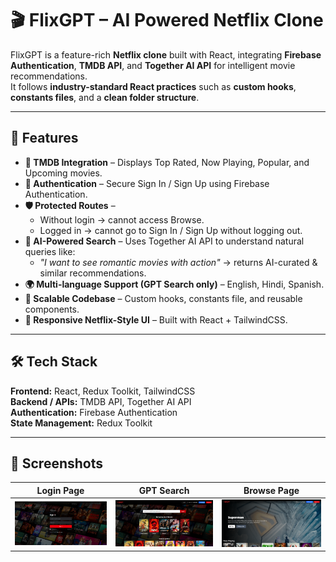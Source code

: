 # 🎬 FlixGPT – AI Powered Netflix Clone

FlixGPT is a feature-rich **Netflix clone** built with React, integrating **Firebase Authentication**, **TMDB API**, and **Together AI API** for intelligent movie recommendations.  
It follows **industry-standard React practices** such as **custom hooks**, **constants files**, and a **clean folder structure**.

---

## 🚀 Features

- **🎥 TMDB Integration** – Displays Top Rated, Now Playing, Popular, and Upcoming movies.
- **🔐 Authentication** – Secure Sign In / Sign Up using Firebase Authentication.
- **🛡 Protected Routes** – 
  - Without login → cannot access Browse.
  - Logged in → cannot go to Sign In / Sign Up without logging out.
- **🤖 AI-Powered Search** – Uses Together AI API to understand natural queries like:
  - *"I want to see romantic movies with action"* → returns AI-curated & similar recommendations.
- **🌍 Multi-language Support (GPT Search only)** – English, Hindi, Spanish.
- **📂 Scalable Codebase** – Custom hooks, constants file, and reusable components.
- **📱 Responsive Netflix-Style UI** – Built with React + TailwindCSS.

---

## 🛠 Tech Stack

**Frontend:** React, Redux Toolkit, TailwindCSS  
**Backend / APIs:** TMDB API, Together AI API  
**Authentication:** Firebase Authentication  
**State Management:** Redux Toolkit

---

## 📸 Screenshots

| Login Page | GPT Search | Browse Page |
|------------|------------|-------------|
| ![SignIn/SignUp](./screenshots/signin.png) | ![GPT Search](./screenshots/gpt-search.png) | ![Browse](./screenshots/browse.png) |

